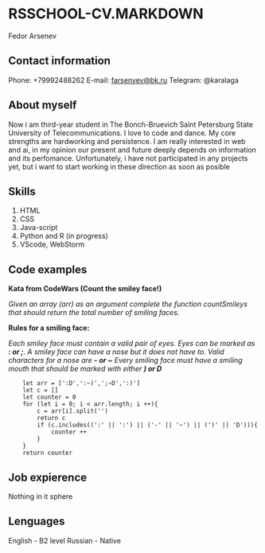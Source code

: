# RSSCHOOL-CV.MARKDOWN

Fedor Arsenev

## Contact information

Phone: +79992488262
E-mail: farsenyev@bk.ru
Telegram: @karalaga

## About myself

Now i am third-year student in The Bonch-Bruevich Saint Petersburg State University of Telecommunications. I love to code and  dance. My core strengths are hardworking and persistence. I am really interested in web and ai, in my opinion our present and future deeply depends on information and its perfomance. Unfortunately, i have not participated in any projects yet, but i want to start working in these direction as soon as posible

## Skills

1. HTML
2. CSS
3. Java-script
4. Python and R (in progress)
5. VScode, WebStorm

## Code examples

**Kata from CodeWars (Count the smiley face!)**

*Given an array (arr) as an argument complete the function countSmileys that should return the total number of smiling faces.*

**Rules for a smiling face:**

*Each smiley face must contain a valid pair of eyes. Eyes can be marked as **: or ;**. A smiley face can have a nose but it does not have to. Valid characters for a nose are **- or ~***
*Every smiling face must have a smiling mouth that should be marked with either **) or D***

        let arr = [':D',':~)',';~D',':)']
        let c = []
        let counter = 0
        for (let i = 0; i < arr.length; i ++){
            c = arr[i].split('')
            return c
            if (c.includes((':' || ':') || ('-' || '~') || (')' || 'D'))){
                counter ++
            }
        }
        return counter 

## Job expierence

Nothing in it sphere

## Lenguages

English - B2 level
Russian - Native